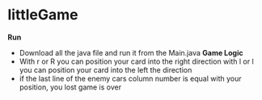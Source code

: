 # littleGame

**Run**
- Download all the java file and run it from the Main.java
**Game Logic**
- With r or R you can position your card into the right direction with l or l you can position your card into the left the direction
- if the last line of the enemy cars column number is equal with your position, you lost game is over
